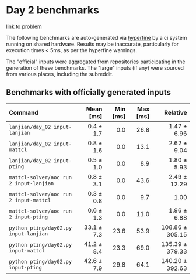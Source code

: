 # Day 2 benchmarks

[link to problem](http://adventofcode.com/2022/day/2)

The following benchmarks are auto-generated via [hyperfine](https://github.com/sharkdp/hyperfine) by a ci system running on shared hardware. Results may be inaccurate, particularly for execution times < 5ms, as per the hyperfine warnings.

The "official" inputs were aggregated from repositories participating in the generation of these benchmarks. The "large" inputs (if any) were sourced from various places, including the subreddit.

## Benchmarks with officially generated inputs
| Command | Mean [ms] | Min [ms] | Max [ms] | Relative |
|:---|---:|---:|---:|---:|
| `lanjian/day_02 input-lanjian` | 0.4 ± 1.7 | 0.0 | 26.8 | 1.47 ± 6.96 |
| `lanjian/day_02 input-mattcl` | 0.8 ± 1.6 | 0.0 | 13.1 | 2.62 ± 9.04 |
| `lanjian/day_02 input-pting` | 0.5 ± 1.0 | 0.0 | 8.9 | 1.80 ± 5.93 |
| `mattcl-solver/aoc run 2 input-lanjian` | 0.8 ± 3.1 | 0.0 | 43.6 | 2.49 ± 12.29 |
| `mattcl-solver/aoc run 2 input-mattcl` | 0.3 ± 0.8 | 0.0 | 9.7 | 1.00 |
| `mattcl-solver/aoc run 2 input-pting` | 0.6 ± 1.3 | 0.0 | 11.0 | 1.96 ± 6.88 |
| `python pting/day02.py input-lanjian` | 33.1 ± 7.3 | 23.6 | 53.9 | 108.86 ± 305.15 |
| `python pting/day02.py input-mattcl` | 41.2 ± 8.4 | 23.3 | 69.0 | 135.39 ± 379.33 |
| `python pting/day02.py input-pting` | 42.6 ± 7.9 | 29.8 | 64.1 | 140.20 ± 392.63 |
